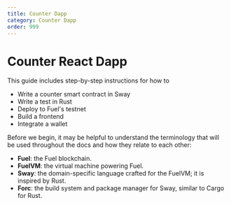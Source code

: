 ```yaml
---
title: Counter Dapp
category: Counter Dapp
order: 999
---
```



# Counter React Dapp

This guide includes step-by-step instructions for how to

- Write a counter smart contract in Sway
- Write a test in Rust
- Deploy to Fuel's testnet
- Build a frontend
- Integrate a wallet

Before we begin, it may be helpful to understand the terminology that will be used throughout the docs and how they relate to each other:

- **Fuel**: the Fuel blockchain.
- **FuelVM**: the virtual machine powering Fuel.
- **Sway**: the domain-specific language crafted for the FuelVM; it is inspired by Rust.
- **Forc**: the build system and package manager for Sway, similar to Cargo for Rust.
